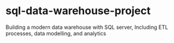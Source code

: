 # sql-data-warehouse-project
Building a modern data warehouse with SQL server, Including ETL processes, data modelling, and analytics

